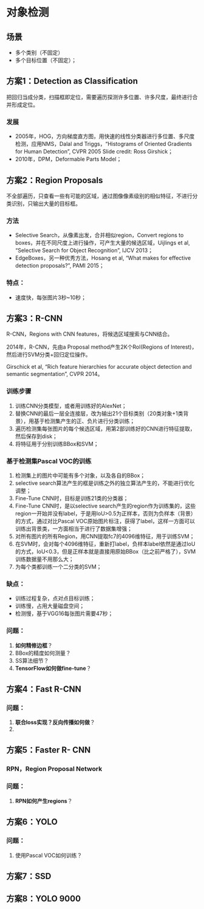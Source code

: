 # 对象检测

## 场景

- 多个类别（不固定）
- 多个目标位置（不固定）；

## 方案1：Detection as Classification

把回归当成分类，扫描框即定位，需要遍历探测许多位置、许多尺度，最终进行合并形成定位。

### 发展

- 2005年，HOG，方向梯度直方图，用快速的线性分类器进行多位置、多尺度检测，应用NMS，Dalal and Triggs，“Histograms of Oriented Gradients for Human Detection”, CVPR 2005 Slide credit: Ross Girshick；
- 2010年，DPM，Deformable Parts Model；

## 方案2：Region Proposals

不全部遍历，只查看一些有可能的区域，通过图像像素级别的相似特征，不进行分类识别，只输出大量的目标框。

### 方法
		
- Selective Search，从像素出发，合并相似region，Convert regions to boxes，并在不同尺度上进行操作，可产生大量的候选区域，Uijlings et al, “Selective Search for Object Recognition”, IJCV 2013；		
- EdgeBoxes，另一种优秀方法，Hosang et al, “What makes for effective detection proposals?”, PAMI 2015；

### 特点：

- 速度快，每张图片3秒~10秒；

## 方案3：R-CNN

R-CNN，Regions with CNN features，将候选区域搜索与CNN结合。
		
2014年，R-CNN，先由a Proposal method产生2K个RoI(Regions of Interest)，然后进行SVM分类+回归定位操作。

Girschick et al, “Rich feature hierarchies for accurate object detection and semantic segmentation”, CVPR 2014。

### 训练步骤

1. 训练CNN分类模型，或者用训练好的AlexNet；
2. 替换CNN的最后一层全连接层，改为输出21个目标类别（20类对象+1类背景），用基于检测集产生的正、负片进行分类训练；
3. 遍历检测集每张图片的每个候选区域，用第2部训练好的CNN进行特征提取，然后保存到disk；
4. 将特征用于分别训练BBox和SVM；

### 基于检测集Pascal VOC的训练

1. 检测集上的图片中可能有多个对象，以及各自的BBox；
2. selective search算法产生的框是训练之外的独立算法产生的，不能进行优化调整；
3. Fine-Tune CNN时，目标是训练21类的分类器；
4. Fine-Tune CNN时，是以selective search产生的region作为训练集的，这些region一开始并没有label，于是用IoU>0.5为正样本，否则为负样本（背景）的方式，通过对比Pascal VOC原始图片标注，获得了label，这样一方面可以训练出背景类，一方面相当于进行了数据集增强；
5. 对所有图片的所有Region，用CNN提取fc7的4096维特征，用于训练SVM；
6. 在SVM时，会对每个4096维特征，重新打label，负样本label依然是通过IoU的方式，IoU<0.3，但是正样本就是直接用原始BBox（比之前严格了），SVM训练数据量不用那么大；
7. 为每个类都训练一个二分类的SVM；

### 缺点：

- 训练过程复杂，点对点目标训练；
- 训练慢，占用大量磁盘空间；
- 检测慢，基于VGG16每张图片需要47秒；

### 问题：

1. **如何精修边框**？
2. BBox的精度如何测量？
3. SS算法细节？
4. **TensorFlow如何做fine-tune**？

## 方案4：Fast R-CNN

### 问题：

1. **联合loss实现？反向传播如何做**？
2. 

## 方案5：Faster R- CNN

### RPN，Region Proposal Network

### 问题：

1. **RPN如何产生regions**？

## 方案6：YOLO

### 问题：

1. 使用Pascal VOC如何训练？

## 方案7：SSD

## 方案8：YOLO 9000